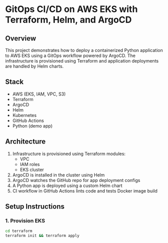 # GitOps CI/CD on AWS EKS with Terraform, Helm, and ArgoCD

## Overview
This project demonstrates how to deploy a containerized Python application to AWS EKS using a GitOps workflow powered by ArgoCD. The infrastructure is provisioned using Terraform and application deployments are handled by Helm charts.

## Stack
- AWS (EKS, IAM, VPC, S3)
- Terraform
- ArgoCD
- Helm
- Kubernetes
- GitHub Actions
- Python (demo app)

## Architecture
1. Infrastructure is provisioned using Terraform modules:
   - VPC
   - IAM roles
   - EKS cluster
2. ArgoCD is installed in the cluster using Helm
3. ArgoCD watches the GitHub repo for app deployment configs
4. A Python app is deployed using a custom Helm chart
5. CI workflow in GitHub Actions lints code and tests Docker image build

## Setup Instructions
### 1. Provision EKS
```bash
cd terraform
terraform init && terraform apply
